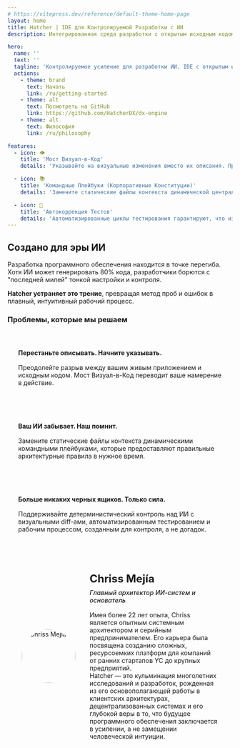 ```yaml
---
# https://vitepress.dev/reference/default-theme-home-page
layout: home
title: Hatcher | IDE для Контролируемой Разработки с ИИ
description: Интегрированная среда разработки с открытым исходным кодом, созданная для профессиональных разработчиков, которые хотят использовать мощь ИИ, сохраняя контроль и точность в процессе разработки

hero:
  name: ''
  text: ''
  tagline: 'Контролируемое усиление для разработки ИИ. IDE с открытым исходным кодом, которая дает профессиональным разработчикам детерминистический контроль над ИИ. Прекратите гадать. Начните поставлять.'
  actions:
    - theme: brand
      text: Начать
      link: /ru/getting-started
    - theme: alt
      text: Посмотреть на GitHub
      link: https://github.com/HatcherDX/dx-engine
    - theme: alt
      text: Философия
      link: /ru/philosophy

features:
  - icon: 👁️
    title: 'Мост Визуал-в-Код'
    details: 'Указывайте на визуальные изменения вместо их описания. Прямое манипулирование вашим живым приложением переводится в точные, безопасные и контекстно-осведомленные изменения кода.'

  - icon: 📚
    title: 'Командные Плейбуки (Корпоративные Конституции)'
    details: 'Замените статические файлы контекста динамической централизованной системой, которая предоставляет ИИ правильные архитектурные правила в нужное время.'

  - icon: 🔄
    title: 'Автокоррекция Тестов'
    details: 'Автоматизированные циклы тестирования гарантируют, что изменения ИИ соответствуют вашим стандартам качества. Этот цикл подкрепления позволяет ИИ самокорректироваться до тех пор, пока код не будет доказано функциональным.'
---
```


## Создано для эры ИИ

Разработка программного обеспечения находится в точке перегиба. Хотя ИИ может генерировать 80% кода, разработчики борются с "последней милей" тонкой настройки и контроля.

**Hatcher устраняет это трение**, превращая метод проб и ошибок в плавный, интуитивный рабочий процесс.

### Проблемы, которые мы решаем

<div class="problem-grid">
  <div class="problem-item">
    <h4>Перестаньте описывать. Начните указывать.</h4>
    <p>Преодолейте разрыв между вашим живым приложением и исходным кодом. Мост Визуал-в-Код переводит ваше намерение в действие.</p>
  </div>
  
  <div class="problem-item">
    <h4>Ваш ИИ забывает. Наш помнит.</h4>
    <p>Замените статические файлы контекста динамическими командными плейбуками, которые предоставляют правильные архитектурные правила в нужное время.</p>
  </div>
  
  <div class="problem-item">
    <h4>Больше никаких черных ящиков. Только сила.</h4>
    <p>Поддерживайте детерминистический контроль над ИИ с визуальными diff-ами, автоматизированным тестированием и рабочим процессом, созданным для контроля, а не догадок.</p>
  </div>
</div>

<div class="architect-card">
  <div class="architect-photo">
    <img src="/chriss.jpg" alt="Chriss Mejía">
  </div>
  <div class="architect-bio">
    <h4>Chriss Mejía</h4>
    <h5>Главный архитектор ИИ-систем и основатель</h5>
    <p>
      Имея более 22 лет опыта, Chriss является опытным системным архитектором и серийным предпринимателем. Его карьера была посвящена созданию сложных, ресурсоемких платформ для компаний от ранних стартапов YC до крупных предприятий.
    </p>
    <p>
      Hatcher — это кульминация многолетних исследований и разработок, рожденная из его основополагающей работы в клиентских архитектурах, децентрализованных системах и его глубокой веры в то, что будущее программного обеспечения заключается в усилении, а не замещении человеческой интуиции.
    </p>
  </div>
</div>

<style>
.problem-grid {
  display: grid;
  grid-template-columns: repeat(auto-fit, minmax(300px, 1fr));
  gap: 2rem;
  margin: 2rem 0;
}

.problem-item {
  padding: 1.5rem;
  border: 1px solid var(--vp-c-border);
  border-radius: 8px;
  background: var(--vp-c-bg-soft);
}

.problem-item h4 {
  margin: 0 0 1rem 0;
  color: var(--vp-c-brand-1);
}

.problem-item p {
  margin: 0;
  color: var(--vp-c-text-2);
}

.architect-card {
  display: flex;
  align-items: center;
  gap: 2rem;
  padding: 2rem;
  border: 1px solid var(--vp-c-border);
  border-radius: 8px;
  background: var(--vp-c-bg-soft);
  margin: 2rem 0;
}

.architect-photo {
  width: 120px;
  height: 120px;
  flex-shrink: 0;
  display: flex;
  align-items: center;
  justify-content: center;
}

.architect-photo img {
  width: 120px;
  height: 120px;
  border-radius: 50%;
  object-fit: cover;
  display: block;
}

.architect-bio h4 {
  margin: 0 0 0.5rem 0;
  font-size: 1.5rem;
  color: var(--vp-c-brand-1);
}

.architect-bio h5 {
  margin: 0 0 1rem 0;
  font-weight: 500;
  color: var(--vp-c-text-2);
}

.architect-bio p {
  margin: 0;
}

@media (max-width: 768px) {
  .architect-card {
    flex-direction: column;
    text-align: center;
  }
}
</style>
